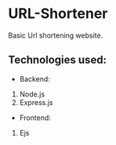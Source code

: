 # URL-Shortener

Basic Url shortening website.

## Technologies used:

 * Backend:
  1. Node.js
  2. Express.js
  
 * Frontend:
  1. Ejs
   
